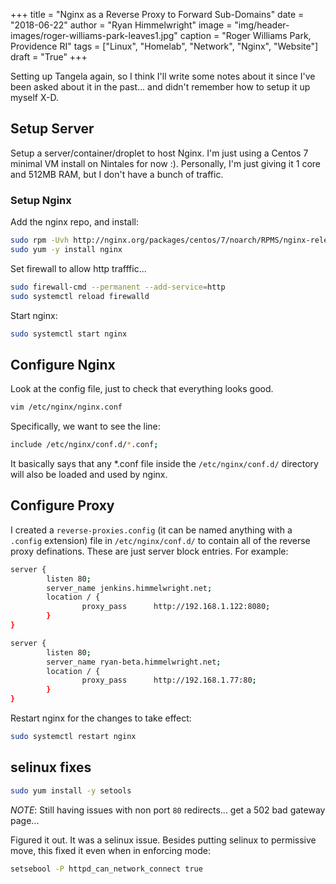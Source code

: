 +++
title   = "Nginx as a Reverse Proxy to Forward Sub-Domains"
date    = "2018-06-22"
author  = "Ryan Himmelwright"
image   = "img/header-images/roger-williams-park-leaves1.jpg"
caption = "Roger Williams Park, Providence RI"
tags    = ["Linux", "Homelab", "Network", "Nginx", "Website"]
draft   = "True"
+++

Setting up Tangela again, so I think I'll write some notes about it
since I've been asked about it in the past... and didn't remember how
to setup it up myself X-D.

<!--more-->

## Setup Server

Setup a server/container/droplet to host Nginx. I'm just using a
Centos 7 minimal VM install on Nintales for now :). Personally, I'm
just giving it 1 core and 512MB RAM, but I don't have a bunch of
traffic.

### Setup Nginx

Add the nginx repo, and install:

```bash
sudo rpm -Uvh http://nginx.org/packages/centos/7/noarch/RPMS/nginx-release-centos-7-0.el7.ngx.noarch.rpm
sudo yum -y install nginx
```
Set firewall to allow http trafffic...

```bash
sudo firewall-cmd --permanent --add-service=http
sudo systemctl reload firewalld
```

Start nginx:

```bash 
sudo systemctl start nginx
```

## Configure Nginx

Look at the config file, just to check that everything looks
good.

```bash
vim /etc/nginx/nginx.conf
```

Specifically, we want to see the line:

```bash 
include /etc/nginx/conf.d/*.conf;
```
It basically says that any *.conf file inside the `/etc/nginx/conf.d/`
directory will also be loaded and used by nginx. 

## Configure Proxy

I created a `reverse-proxies.config` (it can be named anything with a
`.config` extension) file in `/etc/nginx/conf.d/` to contain all of
the reverse proxy definations. These are just server block entries. For
example:

```bash
server {
        listen 80;
        server_name jenkins.himmelwright.net;
        location / {
                proxy_pass      http://192.168.1.122:8080;
        }
}

server {
        listen 80;
        server_name ryan-beta.himmelwright.net;
        location / {
                proxy_pass      http://192.168.1.77:80;
        }
}
```

Restart nginx for the changes to take effect:

```bash
sudo systemctl restart nginx
```

## selinux fixes

```bash 
sudo yum install -y setools
```

*NOTE*: Still having issues with non port `80` redirects... get a 502
bad gateway page...

Figured it out. It was a selinux issue. Besides putting selinux to
permissive move, this fixed it even when in enforcing mode:

```bash
setsebool -P httpd_can_network_connect true
```

